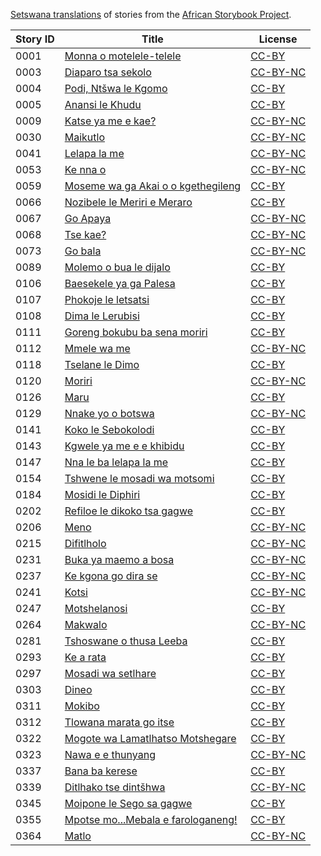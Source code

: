 [Setswana translations](http://africanstorybook.org/language/setswana) of stories from the [African Storybook Project](http://africanstorybook.org).

Story ID | Title | License
-------- | ----- | -------
0001 | [Monna o motelele-telele ](http://africanstorybook.org/stories/monna-o-motelele-telele) | [CC-BY](https://creativecommons.org/licenses/by/3.0/)
0003 | [Diaparo tsa sekolo](http://africanstorybook.org/stories/diaparo-tsa-sekolo) | [CC-BY-NC](http://creativecommons.org/licenses/by-nc/3.0/)
0004 | [Podi, Ntšwa le Kgomo ](http://africanstorybook.org/stories/podi-ntšwa-le-kgomo) | [CC-BY](https://creativecommons.org/licenses/by/3.0/)
0005 | [Anansi le Khudu](http://africanstorybook.org/stories/anansi-le-khudu) | [CC-BY](https://creativecommons.org/licenses/by/3.0/)
0009 | [Katse ya me e kae?](http://africanstorybook.org/stories/katse-ya-me-e-kae) | [CC-BY-NC](http://creativecommons.org/licenses/by-nc/3.0/)
0030 | [Maikutlo](http://africanstorybook.org/stories/maikutlo) | [CC-BY-NC](http://creativecommons.org/licenses/by-nc/3.0/)
0041 | [Lelapa la me](http://africanstorybook.org/stories/lelapa-la-me) | [CC-BY-NC](http://creativecommons.org/licenses/by-nc/3.0/)
0053 | [Ke nna o](http://africanstorybook.org/stories/ke-nna-o) | [CC-BY-NC](http://creativecommons.org/licenses/by-nc/3.0/)
0059 | [Moseme wa ga Akai o o kgethegileng](http://africanstorybook.org/stories/moseme-wa-ga-akai-o-o-kgethegileng) | [CC-BY](https://creativecommons.org/licenses/by/3.0/)
0066 | [Nozibele le Meriri e Meraro ](http://africanstorybook.org/stories/nozibele-le-meriri-e-meraro) | [CC-BY](https://creativecommons.org/licenses/by/3.0/)
0067 | [Go Apaya](http://africanstorybook.org/stories/go-apaya) | [CC-BY-NC](http://creativecommons.org/licenses/by-nc/3.0/)
0068 | [Tse kae?](http://africanstorybook.org/stories/tse-kae) | [CC-BY-NC](http://creativecommons.org/licenses/by-nc/3.0/)
0073 | [Go bala](http://africanstorybook.org/stories/go-bala-0) | [CC-BY-NC](http://creativecommons.org/licenses/by-nc/3.0/)
0089 | [Molemo o bua le dijalo](http://africanstorybook.org/stories/molemo-o-bua-le-dijalo) | [CC-BY](https://creativecommons.org/licenses/by/4.0/)
0106 | [Baesekele ya ga Palesa](http://africanstorybook.org/stories/baesekele-ya-ga-palesa) | [CC-BY](https://creativecommons.org/licenses/by/4.0/)
0107 | [Phokoje le letsatsi](http://africanstorybook.org/stories/phokoje-le-letsatsi) | [CC-BY](https://creativecommons.org/licenses/by/3.0/)
0108 | [Dima le Lerubisi](http://africanstorybook.org/stories/dima-le-lerubisi) | [CC-BY](https://creativecommons.org/licenses/by/3.0/)
0111 | [Goreng bokubu ba sena moriri](http://africanstorybook.org/stories/goreng-bokubu-ba-sena-moriri) | [CC-BY](https://creativecommons.org/licenses/by/3.0/)
0112 | [Mmele wa me](http://africanstorybook.org/stories/mmele-wa-me) | [CC-BY-NC](http://creativecommons.org/licenses/by-nc/3.0/)
0118 | [Tselane le Dimo](http://africanstorybook.org/stories/tselane-le-dimo) | [CC-BY](https://creativecommons.org/licenses/by/3.0/)
0120 | [Moriri](http://africanstorybook.org/stories/moriri) | [CC-BY-NC](http://creativecommons.org/licenses/by-nc/3.0/)
0126 | [Maru](http://africanstorybook.org/stories/maru-2) | [CC-BY](https://creativecommons.org/licenses/by/3.0/)
0129 | [Nnake yo o botswa](http://africanstorybook.org/stories/nnake-yo-o-botswa) | [CC-BY-NC](http://creativecommons.org/licenses/by-nc/3.0/)
0141 | [Koko le Sebokolodi](http://africanstorybook.org/stories/koko-le-sebokolodi) | [CC-BY](https://creativecommons.org/licenses/by/3.0/)
0143 | [Kgwele ya me e e khibidu](http://africanstorybook.org/stories/kgwele-ya-me-e-e-khibidu) | [CC-BY](https://creativecommons.org/licenses/by/4.0/)
0147 | [Nna le ba lelapa la me](http://africanstorybook.org/stories/nna-le-ba-lelapa-la-me) | [CC-BY](https://creativecommons.org/licenses/by/3.0/)
0154 | [Tshwene le mosadi wa motsomi](http://africanstorybook.org/stories/tshwene-le-mosadi-wa-motsomi) | [CC-BY](https://creativecommons.org/licenses/by/3.0/)
0184 | [Mosidi le Diphiri ](http://africanstorybook.org/stories/mosidi-le-diphiri) | [CC-BY](https://creativecommons.org/licenses/by/3.0/)
0202 | [Refiloe le dikoko tsa gagwe](http://africanstorybook.org/stories/refiloe-le-dikoko-tsa-gagwe) | [CC-BY](https://creativecommons.org/licenses/by/3.0/)
0206 | [Meno](http://africanstorybook.org/stories/meno) | [CC-BY-NC](http://creativecommons.org/licenses/by-nc/3.0/)
0215 | [Difitlholo](http://africanstorybook.org/stories/difitlholo) | [CC-BY-NC](http://creativecommons.org/licenses/by-nc/3.0/)
0231 | [Buka ya maemo a bosa](http://africanstorybook.org/stories/buka-ya-maemo-bosa) | [CC-BY-NC](http://creativecommons.org/licenses/by-nc/3.0/)
0237 | [Ke kgona go dira se](http://africanstorybook.org/stories/ke-kgona-go-dira-se) | [CC-BY-NC](http://creativecommons.org/licenses/by-nc/3.0/)
0241 | [Kotsi](http://africanstorybook.org/stories/kotsi-0) | [CC-BY-NC](http://creativecommons.org/licenses/by-nc/3.0/)
0247 | [Motshelanosi](http://africanstorybook.org/stories/motshelanosi) | [CC-BY](https://creativecommons.org/licenses/by/3.0/)
0264 | [Makwalo](http://africanstorybook.org/stories/makwalo) | [CC-BY-NC](http://creativecommons.org/licenses/by-nc/3.0/)
0281 | [Tshoswane o thusa Leeba](http://africanstorybook.org/stories/tshoswane-o-thusa-leeba) | [CC-BY](https://creativecommons.org/licenses/by/3.0/)
0293 | [Ke a rata](http://africanstorybook.org/stories/ke-rata) | [CC-BY](https://creativecommons.org/licenses/by/3.0/)
0297 | [Mosadi wa setlhare](http://africanstorybook.org/stories/mosadi-wa-setlhare) | [CC-BY](https://creativecommons.org/licenses/by/3.0/)
0303 | [Dineo](http://africanstorybook.org/stories/dineo) | [CC-BY](https://creativecommons.org/licenses/by/3.0/)
0311 | [Mokibo](http://africanstorybook.org/stories/mokibo) | [CC-BY](https://creativecommons.org/licenses/by/3.0/)
0312 | [Tlowana marata go itse](http://africanstorybook.org/stories/tlowana-marata-go-itse) | [CC-BY](https://creativecommons.org/licenses/by/3.0/)
0322 | [Mogote wa Lamatlhatso Motshegare](http://africanstorybook.org/stories/mogote-wa-lamatlhatso-motshegare) | [CC-BY](https://creativecommons.org/licenses/by/3.0/)
0323 | [Nawa e e thunyang](http://africanstorybook.org/stories/nawa-e-e-thunyang) | [CC-BY-NC](http://creativecommons.org/licenses/by-nc/3.0/)
0337 | [Bana ba kerese](http://africanstorybook.org/stories/bana-ba-kerese-0) | [CC-BY](https://creativecommons.org/licenses/by/3.0/)
0339 | [Ditlhako tse dintšhwa](http://africanstorybook.org/stories/ditlhako-tse-dintšhwa) | [CC-BY-NC](http://creativecommons.org/licenses/by-nc/3.0/)
0345 | [Moipone le Sego sa gagwe](http://africanstorybook.org/stories/moipone-le-sego-sa-gagwe) | [CC-BY](https://creativecommons.org/licenses/by/3.0/)
0355 | [Mpotse mo...Mebala e farologaneng!](http://africanstorybook.org/stories/mpotse-momebala-e-farologaneng) | [CC-BY](https://creativecommons.org/licenses/by/3.0/)
0364 | [Matlo](http://africanstorybook.org/stories/matlo) | [CC-BY-NC](http://creativecommons.org/licenses/by-nc/3.0/)
